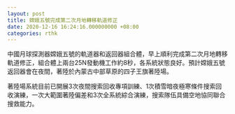 ```yaml
---
layout: post
title: 嫦娥五號完成第二次月地轉移軌道修正
date: 2020-12-16 16:24:16.000000000 +08:00
categories: rthk
---
```


中國月球探測器嫦娥五號的軌道器和返回器組合體，早上順利完成第二次月地轉移軌道修正，組合體上兩台25N發動機工作約8秒，各系統狀態良好。預計嫦娥五號返回器會在夜間，著陸於內蒙古中部草原的四子王旗著陸場。

著陸場系統目前已開展3次夜間搜索回收專項訓練、1次積雪暗夜極寒條件搜索回收演練，一次大範圍著陸偏差和3次全系統綜合演練，搜索隊伍具備空地協同聯合搜救能力。
